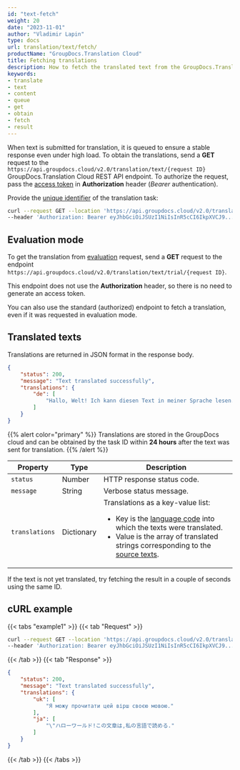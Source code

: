 ```yaml
---
id: "text-fetch"
weight: 20
date: "2023-11-01"
author: "Vladimir Lapin"
type: docs
url: translation/text/fetch/
productName: "GroupDocs.Translation Cloud"
title: Fetching translations
description: How to fetch the translated text from the GroupDocs.Translation Cloud queue.
keywords:
- translate
- text
- content
- queue
- get
- obtain
- fetch
- result
---
```


When text is submitted for translation, it is queued to ensure a stable response even under high load. To obtain the translations, send a **GET** request to the `https://api.groupdocs.cloud/v2.0/translation/text/{request ID}` GroupDocs.Translation Cloud REST API endpoint. To authorize the request, pass the [access token](/translation/authorization/) in **Authorization** header (_Bearer_ authentication).

Provide the [unique identifier](/translation/text/request/#return-value) of the translation task:

```bash
curl --request GET --location 'https://api.groupdocs.cloud/v2.0/translation/text/a4fc6c6e-81b0-43c8-b62b-b8bb99520ce9' \
--header 'Authorization: Bearer eyJhbGciOiJSUzI1NiIsInR5cCI6IkpXVCJ9...UV1hLfgNCSQ4VKGCOA'
```

## Evaluation mode

To get the translation from [evaluation](/translation/text/request/#evaluation-mode) request, send a **GET** request to the endpoint `https://api.groupdocs.cloud/v2.0/translation/text/trial/{request ID}`.

This endpoint does not use the **Authorization** header, so there is no need to generate an access token.

You can also use the standard (authorized) endpoint to fetch a translation, even if it was requested in evaluation mode.

## Translated texts

Translations are returned in JSON format in the response body.

```json
{
	"status": 200,
	"message": "Text translated successfully",
	"translations": {
		"de": [
			"Hallo, Welt! Ich kann diesen Text in meiner Sprache lesen."
		]
	}
}
```

{{% alert color="primary" %}} 
Translations are stored in the GroupDocs cloud and can be obtained by the task ID within **24 hours** after the text was sent for translation.
{{% /alert %}}

Property | Type | Description
-------- | ---- | -----------
`status` | Number | HTTP response status code.
`message` | String | Verbose status message.
`translations` | Dictionary | Translations as a key-value list:<ul><li>Key is the [language code](/translation/languages/) into which the texts were translated.</li><li>Value is the array of translated strings corresponding to the [source texts](/translation/text/request/#translation-settings).</li></ul>

If the text is not yet translated, try fetching the result in a couple of seconds using the same ID.

## cURL example

{{< tabs "example1" >}}
{{< tab "Request" >}}
```bash
curl --request GET --location 'https://api.groupdocs.cloud/v2.0/translation/text/a4fc6c6e-81b0-43c8-b62b-b8bb99520ce9' \
--header 'Authorization: Bearer eyJhbGciOiJSUzI1NiIsInR5cCI6IkpXVCJ9...UV1hLfgNCSQ4VKGCOA'
```
{{< /tab >}}
{{< tab "Response" >}}
```json
{
	"status": 200,
	"message": "Text translated successfully",
	"translations": {
		"uk": [
			"Я можу прочитати цей вірш своєю мовою."
		],
		"ja": [
			"\"ハローワールド!この文章は,私の言語で読める."
		]
	}
}
```
{{< /tab >}}
{{< /tabs >}}
